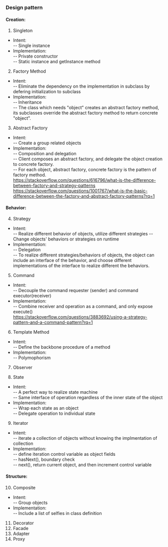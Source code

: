 ### Design pattern  
#### Creation:  
1. Singleton  
- Intent:  
-- Single instance  
- Implementation:  
-- Private constructor  
-- Static instance and getInstance method  
2. Factory Method  
- Intent:  
-- Eliminate the dependency on the implementation in subclass by defering initialization to subclass  
- Implementation:  
-- Inheritance  
-- The class which needs "object" creates an abstract factory method, its subclasses override the abstract factory method to return concrete "object".
3. Abstract Factory  
- Intent:  
-- Create a group related objects  
- Implementation:  
-- Composition and delegation  
-- Client composes an abstract factory, and delegate the object creation to concrete factory.  
-- For each object, abstract factory, concrete factory is the pattern of factory method.  
https://stackoverflow.com/questions/616796/what-is-the-difference-between-factory-and-strategy-patterns
https://stackoverflow.com/questions/1001767/what-is-the-basic-difference-between-the-factory-and-abstract-factory-patterns?rq=1   
#### Behavior:  
4. Strategy  
- Intent:  
-- Realize different behavior of objects, utilize different strategies
-- Change objects' behaviors or strategies on runtime  
- Implementation:  
-- Delegation  
-- To realize different strategies/behaviors of objects, the object can include an interface of the behavior, and choose different implementations of the interface to realize different the behaviors.  
5. Command  
- Intent:  
-- Decouple the command requester (sender) and command executor(receiver)  
- Implementation:  
-- Combine receiver and operation as a command, and only expose execute()  
https://stackoverflow.com/questions/3883692/using-a-strategy-pattern-and-a-command-pattern?rq=1  
6. Template Method  
- Intent:  
-- Define the backbone procedure of a method  
- Implementation:  
-- Polymophorism  
7. Observer  


8. State  
- Intent:  
-- A perfect way to realize state machine  
-- Same interface of operation regardless of the inner state of the object  
- Implementation:  
-- Wrap each state as an object  
-- Delegate operation to individual state  
9. Iterator  
- Intent:  
-- iterate a collection of objects without knowing the implmentation of collection  
- Implementation:  
-- define iteration control variable as object fields  
-- hasNext(), boundary check  
-- next(), return current object, and then increment control variable  

#### Structure:  
10. Composite  
- Intent:  
-- Group objects  
- Implementation:  
-- Include a list of selfies in class definition  
11. Decorator  
12. Facade
13. Adapter  
14. Proxy  



